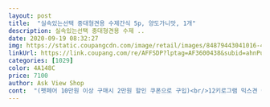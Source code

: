 ```yaml
---
layout: post 
title:  "실속있는선택 중대형견용 수제간식 5p, 양도가니맛, 1개" 
description: 실속있는선택 중대형견용 수제 ..
date: 2020-09-19 08:32:27 
img: https://static.coupangcdn.com/image/retail/images/84879443041016-4b02bfd3-c3eb-4986-bfd9-ea4a271c8161.jpg 
linkUrl: https://link.coupang.com/re/AFFSDP?lptag=AF3600438&subid=ahnPublicAsk&pageKey=247121418&itemId=782729949&vendorItemId=4981840711&traceid=V0-113-3b65053124f60e5f 
categories: [1029] 
color: 4A148C 
price: 7100 
author: Ask View Shop 
cont:  "(펫페어 10만원 이상 구매시 2만원 할인 쿠폰으로 구입)<br/>12키로그램 믹스견 애기 9개월 장난 한참 칠시기라<br/>3봉지째 사서 다먹이고 4번째 사러 온김에 또남겨요<br/>8kg비숑이구요.<br/>.<br/><br/>강아지들이 너무 좋아해요 저도 기분 좋습니다 이거 주면 조용해져서 계속 핥고 뜯고 합니다 뼈간식이 치석 제거에 좋다 하여 갉을 수 있게 좀 큰 걸 주문해 보았어요 조그마한 푸들이랑 치와와 둘 다 즐겁게 갉아먹네요 주기적으로 급여해서 깨끗한 치아관리 해주려고 합니다! 냄새도 강하지 않고 잘 말라서 와서 좋아요 가격도 합리적인 것 같네요 실수로 갉갉하고 있는 치와와 건드렸더니 아르르거리고 짖고 물고 씅내네요 누가 준건데 ㅎ;;<br/>구매가격  5,734원<br/>구매일  20.<br/>09.<br/>09<br/>그런건 세탁하면되요 내새끼 해피타임은 아무도 방해할수 없어요<br/>기름진편이라 애가 침대서 먹을때마다 침대보가 기름이 물들지만<br/>뭐 별다른 말이 필요 없습니다.<br/><br/>사진 보시면 아시겠죠?<br/>산책 서너번씩 나가서 뛰어도 집에서 놀자고 보챌때 몇일에 한번씩 줘요<br/>실속있는 선택 오리윙 늘 먹였는데<br/>아침에 일어나자마자 저것부터 물고옵니다 ㅋㅋ<br/>양도가니 대환장파티 ˚✧₊⁎❝᷀ົཽ≀ˍ̮ ❝᷀ົཽ⁎⁺˳✧༚<br/>이거 주면 두세시간은 꿀 휴식타임이예요<br/>이번엔 양도가니를 사봤어요<br/>지금도 옆에서 라스트 한뼈 남은거 챱챱 하고계신 틈을 타 적습니다<br/>특유의 누린내가 나니 꼭 환기 시키세요<br/>" 
---
```

